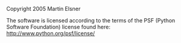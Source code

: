 Copyright 2005 Martin Elsner

The software is licensed according to the terms of the PSF (Python Software Foundation) license found here: http://www.python.org/psf/license/